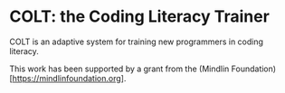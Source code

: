 # COLT: the Coding Literacy Trainer
COLT is an adaptive system for training new programmers in coding literacy.

This work has been supported by a grant from the (Mindlin Foundation)[https://mindlinfoundation.org].
